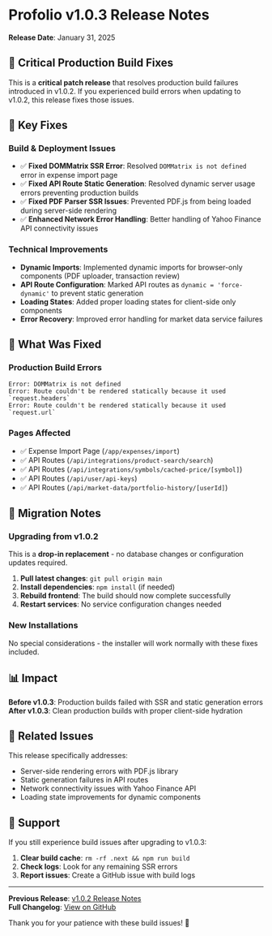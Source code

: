 # Profolio v1.0.3 Release Notes

**Release Date**: January 31, 2025

## 🚨 Critical Production Build Fixes

This is a **critical patch release** that resolves production build failures introduced in v1.0.2. If you experienced build errors when updating to v1.0.2, this release fixes those issues.

## 🐛 Key Fixes

### **Build & Deployment Issues**
- ✅ **Fixed DOMMatrix SSR Error**: Resolved `DOMMatrix is not defined` error in expense import page
- ✅ **Fixed API Route Static Generation**: Resolved dynamic server usage errors preventing production builds
- ✅ **Fixed PDF Parser SSR Issues**: Prevented PDF.js from being loaded during server-side rendering
- ✅ **Enhanced Network Error Handling**: Better handling of Yahoo Finance API connectivity issues

### **Technical Improvements**
- **Dynamic Imports**: Implemented dynamic imports for browser-only components (PDF uploader, transaction review)
- **API Route Configuration**: Marked API routes as `dynamic = 'force-dynamic'` to prevent static generation
- **Loading States**: Added proper loading states for client-side only components
- **Error Recovery**: Improved error handling for market data service failures

## 🔧 What Was Fixed

### **Production Build Errors**
```
Error: DOMMatrix is not defined
Error: Route couldn't be rendered statically because it used `request.headers`
Error: Route couldn't be rendered statically because it used `request.url`
```

### **Pages Affected**
- ✅ Expense Import Page (`/app/expenses/import`)
- ✅ API Routes (`/api/integrations/product-search/search`)
- ✅ API Routes (`/api/integrations/symbols/cached-price/[symbol]`)
- ✅ API Routes (`/api/user/api-keys`)
- ✅ API Routes (`/api/market-data/portfolio-history/[userId]`)

## 🚀 Migration Notes

### **Upgrading from v1.0.2**
This is a **drop-in replacement** - no database changes or configuration updates required.

1. **Pull latest changes**: `git pull origin main`
2. **Install dependencies**: `npm install` (if needed)
3. **Rebuild frontend**: The build should now complete successfully
4. **Restart services**: No service configuration changes needed

### **New Installations**
No special considerations - the installer will work normally with these fixes included.

## 📊 Impact

**Before v1.0.3**: Production builds failed with SSR and static generation errors  
**After v1.0.3**: Clean production builds with proper client-side hydration

## 🔗 Related Issues

This release specifically addresses:
- Server-side rendering errors with PDF.js library
- Static generation failures in API routes
- Network connectivity issues with Yahoo Finance API
- Loading state improvements for dynamic components

## 📝 Support

If you still experience build issues after upgrading to v1.0.3:

1. **Clear build cache**: `rm -rf .next && npm run build`
2. **Check logs**: Look for any remaining SSR errors
3. **Report issues**: Create a GitHub issue with build logs

---

**Previous Release**: [v1.0.2 Release Notes](RELEASE_NOTES_v1.0.2.md)  
**Full Changelog**: [View on GitHub](../../CHANGELOG.md)

Thank you for your patience with these build issues! 🚀 